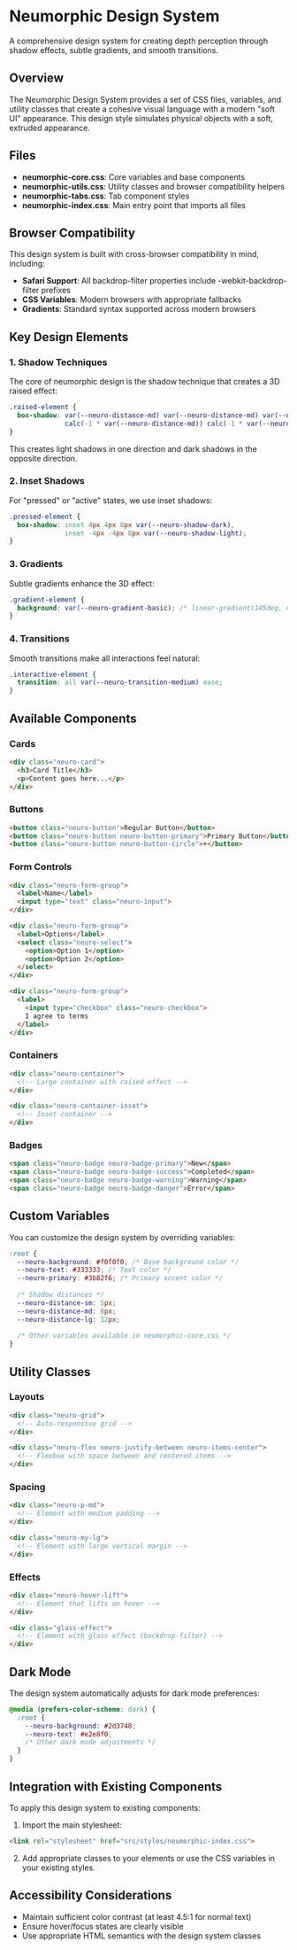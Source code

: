 # Neumorphic Design System

A comprehensive design system for creating depth perception through shadow effects, subtle gradients, and smooth transitions.

## Overview

The Neumorphic Design System provides a set of CSS files, variables, and utility classes that create a cohesive visual language with a modern "soft UI" appearance. This design style simulates physical objects with a soft, extruded appearance.

## Files

- **neumorphic-core.css**: Core variables and base components
- **neumorphic-utils.css**: Utility classes and browser compatibility helpers
- **neumorphic-tabs.css**: Tab component styles
- **neumorphic-index.css**: Main entry point that imports all files

## Browser Compatibility

This design system is built with cross-browser compatibility in mind, including:

- **Safari Support**: All backdrop-filter properties include -webkit-backdrop-filter prefixes
- **CSS Variables**: Modern browsers with appropriate fallbacks
- **Gradients**: Standard syntax supported across modern browsers

## Key Design Elements

### 1. Shadow Techniques

The core of neumorphic design is the shadow technique that creates a 3D raised effect:

```css
.raised-element {
  box-shadow: var(--neuro-distance-md) var(--neuro-distance-md) var(--neuro-blur-md) var(--neuro-shadow-dark),
              calc(-1 * var(--neuro-distance-md)) calc(-1 * var(--neuro-distance-md)) var(--neuro-blur-md) var(--neuro-shadow-light);
}
```

This creates light shadows in one direction and dark shadows in the opposite direction.

### 2. Inset Shadows

For "pressed" or "active" states, we use inset shadows:

```css
.pressed-element {
  box-shadow: inset 4px 4px 8px var(--neuro-shadow-dark),
              inset -4px -4px 8px var(--neuro-shadow-light);
}
```

### 3. Gradients

Subtle gradients enhance the 3D effect:

```css
.gradient-element {
  background: var(--neuro-gradient-basic); /* linear-gradient(145deg, #fafafa, #e6e6e6) */
}
```

### 4. Transitions

Smooth transitions make all interactions feel natural:

```css
.interactive-element {
  transition: all var(--neuro-transition-medium) ease;
}
```

## Available Components

### Cards

```html
<div class="neuro-card">
  <h3>Card Title</h3>
  <p>Content goes here...</p>
</div>
```

### Buttons

```html
<button class="neuro-button">Regular Button</button>
<button class="neuro-button neuro-button-primary">Primary Button</button>
<button class="neuro-button neuro-button-circle">+</button>
```

### Form Controls

```html
<div class="neuro-form-group">
  <label>Name</label>
  <input type="text" class="neuro-input">
</div>

<div class="neuro-form-group">
  <label>Options</label>
  <select class="neuro-select">
    <option>Option 1</option>
    <option>Option 2</option>
  </select>
</div>

<div class="neuro-form-group">
  <label>
    <input type="checkbox" class="neuro-checkbox">
    I agree to terms
  </label>
</div>
```

### Containers

```html
<div class="neuro-container">
  <!-- Large container with raised effect -->
</div>

<div class="neuro-container-inset">
  <!-- Inset container -->
</div>
```

### Badges

```html
<span class="neuro-badge neuro-badge-primary">New</span>
<span class="neuro-badge neuro-badge-success">Completed</span>
<span class="neuro-badge neuro-badge-warning">Warning</span>
<span class="neuro-badge neuro-badge-danger">Error</span>
```

## Custom Variables

You can customize the design system by overriding variables:

```css
:root {
  --neuro-background: #f0f0f0; /* Base background color */
  --neuro-text: #333333; /* Text color */
  --neuro-primary: #3b82f6; /* Primary accent color */
  
  /* Shadow distances */
  --neuro-distance-sm: 5px;
  --neuro-distance-md: 8px;
  --neuro-distance-lg: 12px;
  
  /* Other variables available in neumorphic-core.css */
}
```

## Utility Classes

### Layouts

```html
<div class="neuro-grid">
  <!-- Auto-responsive grid -->
</div>

<div class="neuro-flex neuro-justify-between neuro-items-center">
  <!-- Flexbox with space between and centered items -->
</div>
```

### Spacing

```html
<div class="neuro-p-md">
  <!-- Element with medium padding -->
</div>

<div class="neuro-my-lg">
  <!-- Element with large vertical margin -->
</div>
```

### Effects

```html
<div class="neuro-hover-lift">
  <!-- Element that lifts on hover -->
</div>

<div class="glass-effect">
  <!-- Element with glass effect (backdrop-filter) -->
</div>
```

## Dark Mode

The design system automatically adjusts for dark mode preferences:

```css
@media (prefers-color-scheme: dark) {
  :root {
    --neuro-background: #2d3748;
    --neuro-text: #e2e8f0;
    /* Other dark mode adjustments */
  }
}
```

## Integration with Existing Components

To apply this design system to existing components:

1. Import the main stylesheet:
```html
<link rel="stylesheet" href="src/styles/neumorphic-index.css">
```

2. Add appropriate classes to your elements or use the CSS variables in your existing styles.

## Accessibility Considerations

- Maintain sufficient color contrast (at least 4.5:1 for normal text)
- Ensure hover/focus states are clearly visible
- Use appropriate HTML semantics with the design system classes
